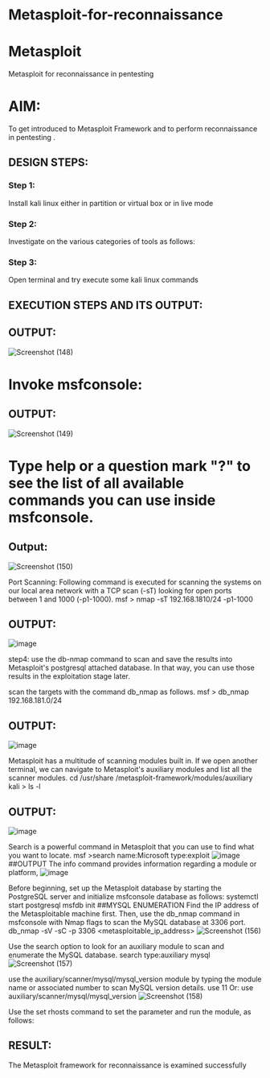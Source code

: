 # Metasploit-for-reconnaissance
# Metasploit
Metasploit for reconnaissance in pentesting

# AIM:

To get introduced to Metasploit Framework and to  perform reconnaissance  in pentesting .

## DESIGN STEPS:

### Step 1:

Install kali linux either in partition or virtual box or in live mode

### Step 2:

Investigate on the various categories of tools as follows:

### Step 3:

Open terminal and try execute some kali linux commands

## EXECUTION STEPS AND ITS OUTPUT:


## OUTPUT:
![Screenshot (148)](https://github.com/user-attachments/assets/c0d0ee4b-675e-4f9c-a6a4-3577c66dc945)
# Invoke msfconsole:
## OUTPUT:
![Screenshot (149)](https://github.com/user-attachments/assets/3375c5ab-cac0-42f3-b04c-71a9e267e844)
# Type help or a question mark "?" to see the list of all available commands you can use inside msfconsole.
## Output:
![Screenshot (150)](https://github.com/user-attachments/assets/c3c6c92d-a9d1-4e6c-b66d-4c895783280f)

Port Scanning:
Following command is executed for scanning the systems on our local area network with a TCP scan (-sT) looking for open ports between 1 and 1000 (-p1-1000).
msf >  nmap -sT 192.168.1810/24 -p1-1000
## OUTPUT:
![image](https://github.com/user-attachments/assets/1b712a43-d042-43bc-a6aa-52eeb61804e2)

step4:
use the db-nmap command to scan and save the results into Metasploit's postgresql attached database. In that way, you can use those results in the exploitation stage later.

scan the targets with the command db_nmap as follows.
msf > db_nmap 192.168.181.0/24
## OUTPUT:
![image](https://github.com/user-attachments/assets/b39087fa-b1f4-4a32-98ff-e8c616a4532b)

Metasploit has a multitude of scanning modules built in. If we open another terminal, we can navigate to Metasploit's auxiliary modules and list all the scanner modules.
cd /usr/share /metasploit-framework/modules/auxiliary
kali > ls -l
## OUTPUT:
![image](https://github.com/user-attachments/assets/1a1a52a2-3cba-4028-a9c6-019db849799e)

Search is a powerful command in Metasploit that you can use to find what you want to locate. 
msf >search name:Microsoft type:exploit
![image](https://github.com/user-attachments/assets/030853d5-db05-4f14-bfe6-a019a7a2bc3a)
##OUTPUT
The info command provides information regarding a module or platform,
![image](https://github.com/user-attachments/assets/8eacda45-7653-488e-a22a-89d993c9c2b6)

Before beginning, set up the Metasploit database by starting the PostgreSQL server and initialize msfconsole database as follows:
systemctl start postgresql
msfdb init
##MYSQL ENUMERATION
Find the IP address of the Metasploitable machine first. Then, use the db_nmap command in msfconsole with Nmap flags to scan the MySQL database at 3306 port.
db_nmap -sV -sC -p 3306 <metasploitable_ip_address>
![Screenshot (156)](https://github.com/user-attachments/assets/6129f958-b710-4b85-86ca-9c2320e020ed)

Use the search option to look for an auxiliary module to scan and enumerate the MySQL database.
search type:auxiliary mysql
![Screenshot (157)](https://github.com/user-attachments/assets/5cc7909a-248e-4c9d-8ec4-038db1525040)

use the auxiliary/scanner/mysql/mysql_version module by typing the module name or associated number to scan MySQL version details.
use 11
Or:
use auxiliary/scanner/mysql/mysql_version
![Screenshot (158)](https://github.com/user-attachments/assets/57ba5d4c-c895-4636-a5e2-5979192f3247)

Use the set rhosts command to set the parameter and run the module, as follows:



## RESULT:
The Metasploit framework for reconnaissance is  examined successfully
